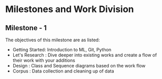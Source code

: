 # Milestones and Work Division

## Milestone - 1
The objectives of this milestone are as listed:
- Getting Started: Introduction to ML, Git, Python
- Let's Research : Dive deeper into existing works and create a flow of their work with your additions
- Design         : Class and Sequence diagrams based on the work flow
- Corpus         : Data collection and cleaning up of data

